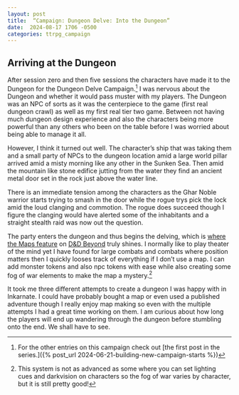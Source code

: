 ```yaml
---
layout: post
title:  “Campaign: Dungeon Delve: Into the Dungeon”
date:  2024-08-17 1706 -0500
categories: ttrpg_campaign 
---
```

## Arriving at the Dungeon

After session zero and then five sessions the characters have made it to the Dungeon for the Dungeon Delve Campaign.[^1] I was nervous about the Dungeon and whether it would pass muster with my players.  The Dungeon was an NPC of sorts as it was the centerpiece to the game (first real dungeon crawl) as well as my first real tier two game. Between not having much dungeon design experience and also the characters being more powerful than any others who been on the table before I was worried about being able to manage it all.

However, I think it turned out well. The character’s ship that was taking them and a small party of NPCs to the dungeon location amid a large world pillar arrived amid a misty morning like any other in the Sunken Sea. Then amid the mountain like stone edifice jutting from the water they find an ancient metal door set in the rock just above the water line.

There is an immediate tension among the characters as the Ghar Noble warrior starts trying to smash in the door while the rogue trys pick the lock amid the loud clanging and commotion. The rogue does succeed though I figure the clanging would have alerted some of the inhabitants and a straight stealth raid was now out the question.

The party enters the dungeon and thus begins the delving, which is [where the Maps feature](https://www.dndbeyond.com/games) on [D&D Beyond](https://marketplace.dndbeyond.com/) truly shines. I normally like to play theater of the mind yet I have found for large combats and combats where position matters then I quickly looses track of everything if I don’t use a map. I can add monster tokens and also npc tokens with ease while also creating some fog of war elements to make the map a mystery.[^2]

It took me three different attempts to create a dungeon I was happy with in Inkarnate. I could have probably bought a map or even used a published adventure though I really enjoy map making so even with the multiple attempts I had a great time working on them. I am curious about how long the players will end up wandering through the dungeon before stumbling onto the end. We shall have to see.



[^1]: For the other entries on this campaign check out [the first post in the series.]({% post_url 2024-06-21-building-new-campaign-starts %})


[^2]: This system is not as advanced as some where you can set lighting cues and darkvision on characters so the fog of war varies by character, but it is still pretty good!